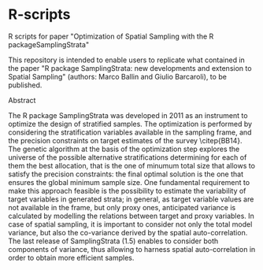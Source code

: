 # R-scripts
R scripts for paper "Optimization of Spatial Sampling with the R packageSamplingStrata"

This repository is intended to enable users to replicate what contained in the paper 
"R package SamplingStrata: new developments and extension to Spatial Sampling"
(authors: Marco Ballin and Giulio Barcaroli), to be published.

Abstract

The R package SamplingStrata was developed in 2011 as an instrument to optimize the design of stratified samples. 
The optimization is performed by considering the stratification variables available in the sampling frame, and the 
precision constraints on target estimates of the survey \citep{BB14}. The genetic algorithm at the basis of the 
optimization step explores the universe of the possible alternative stratifications determining for each of them 
the best allocation, that is the one of minumum total size that allows to satisfy the precision constraints: 
the final optimal solution is the one that ensures the global minimum sample size. One fundamental requirement 
to make this approach feasible is the possibility to estimate the variability of target variables in generated strata; 
in general, as target variable values are not available in the frame, but only proxy ones, anticipated variance 
is calculated by modelling the relations between target and proxy variables. In case of spatial sampling, it is 
important to consider not only the total model variance, but also the co-variance derived by the spatial auto-correlation. 
The last release of SamplingStrata (1.5) enables to consider both components of variance, thus allowing to harness 
spatial auto-correlation in order to obtain more efficient samples.
